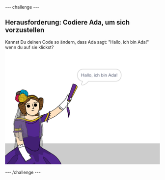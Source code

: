 \--- challenge \---

## Herausforderung: Codiere Ada, um sich vorzustellen

Kannst Du deinen Code so ändern, dass Ada sagt: "Hallo, ich bin Ada!" wenn du auf sie klickst? ![Ada Sprite sagt Hallo, ich bin Ada!](images/poetry-ada-intro.png)

\--- /challenge \---